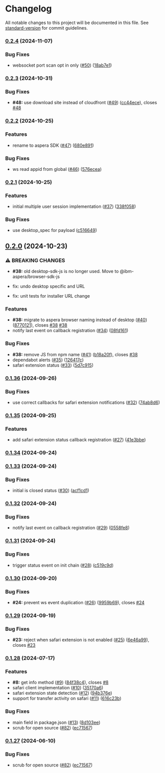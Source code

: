 # Changelog

All notable changes to this project will be documented in this file. See [standard-version](https://github.com/conventional-changelog/standard-version) for commit guidelines.

### [0.2.4](https://github.com/IBM/aspera-sdk-js/compare/v0.2.3...v0.2.4) (2024-11-07)


### Bug Fixes

* websocket port scan opt in only ([#50](https://github.com/IBM/aspera-sdk-js/issues/50)) ([18ab7e1](https://github.com/IBM/aspera-sdk-js/commit/18ab7e19a9ba7ec8109d44ff20daf109d7759ba5))

### [0.2.3](https://github.com/IBM/aspera-sdk-js/compare/v0.2.2...v0.2.3) (2024-10-31)


### Bug Fixes

* **#48:** use download site instead of cloudfront ([#49](https://github.com/IBM/aspera-sdk-js/issues/49)) ([cc44ece](https://github.com/IBM/aspera-sdk-js/commit/cc44ecec186d8ca1fdb2797ddd0704c11c6abc0d)), closes [#48](https://github.com/IBM/aspera-sdk-js/issues/48)

### [0.2.2](https://github.com/IBM/aspera-sdk-js/compare/v0.2.1...v0.2.2) (2024-10-25)


### Features

* rename to aspera SDK ([#47](https://github.com/IBM/aspera-sdk-js/issues/47)) ([680e891](https://github.com/IBM/aspera-sdk-js/commit/680e8914f04ad3edafeae54af7ab115c5fa63045))


### Bug Fixes

* ws read appid from global ([#46](https://github.com/IBM/aspera-sdk-js/issues/46)) ([576ecea](https://github.com/IBM/aspera-sdk-js/commit/576ecea5d1a050edcac188c21779267a88f335d6))

### [0.2.1](https://github.com/IBM/aspera-sdk-js/compare/v0.2.0...v0.2.1) (2024-10-25)


### Features

* initial multiple user session implementation ([#37](https://github.com/IBM/aspera-sdk-js/issues/37)) ([338f058](https://github.com/IBM/aspera-sdk-js/commit/338f058597b00f3121ff9a1d9f53b561818e8107))


### Bug Fixes

* use desktop_spec for payload ([c516649](https://github.com/IBM/aspera-sdk-js/commit/c51664904b01a4200cba6bdef665b108567123b4))

## [0.2.0](https://github.com/IBM/aspera-sdk-js/compare/v0.1.36...v0.2.0) (2024-10-23)


### ⚠ BREAKING CHANGES

* **#38:** old desktop-sdk-js is no longer used. Move to @ibm-aspera/browser-sdk-js

* fix: undo desktop specific and URL

* fix: unit tests for installer URL change

### Features

* **#38:** migrate to aspera browser naming instead of desktop ([#40](https://github.com/IBM/aspera-sdk-js/issues/40)) ([8770121](https://github.com/IBM/aspera-sdk-js/commit/87701218e6f63c034ef334059abece2402bb6e5c)), closes [#38](https://github.com/IBM/aspera-sdk-js/issues/38) [#38](https://github.com/IBM/aspera-sdk-js/issues/38)
* notify last event on callback registration ([#34](https://github.com/IBM/aspera-sdk-js/issues/34)) ([08fd161](https://github.com/IBM/aspera-sdk-js/commit/08fd1612408ae6a66dd39f597b2ee340dfa88ace))


### Bug Fixes

* **#38:** remove JS from npm name ([#41](https://github.com/IBM/aspera-sdk-js/issues/41)) ([b18a20f](https://github.com/IBM/aspera-sdk-js/commit/b18a20f9d2610d1725b237da57e345434110ff33)), closes [#38](https://github.com/IBM/aspera-sdk-js/issues/38)
* dependabot alerts ([#35](https://github.com/IBM/aspera-sdk-js/issues/35)) ([126417c](https://github.com/IBM/aspera-sdk-js/commit/126417c9665d6103cc81e409a7d128d4d28aacf0))
* safari extension status ([#33](https://github.com/IBM/aspera-sdk-js/issues/33)) ([5d7c915](https://github.com/IBM/aspera-sdk-js/commit/5d7c9156cfaf4f6d10c0d0ac741c520c0f6d7c68))

### [0.1.36](https://github.com/IBM/aspera-sdk-js/compare/v0.1.35...v0.1.36) (2024-09-26)


### Bug Fixes

* use correct callbacks for safari extension notifications ([#32](https://github.com/IBM/aspera-sdk-js/issues/32)) ([74ab8d6](https://github.com/IBM/aspera-sdk-js/commit/74ab8d67ffb4ab17354d038dbd7821ffa1815c7f))

### [0.1.35](https://github.com/IBM/aspera-sdk-js/compare/v0.1.34...v0.1.35) (2024-09-25)


### Features

* add safari extension status callback registration ([#27](https://github.com/IBM/aspera-sdk-js/issues/27)) ([41e3bbe](https://github.com/IBM/aspera-sdk-js/commit/41e3bbe289dbd07bbb164f7daa6256207b256945))

### [0.1.34](https://github.com/IBM/aspera-sdk-js/compare/v0.1.33...v0.1.34) (2024-09-24)

### [0.1.33](https://github.com/IBM/aspera-sdk-js/compare/v0.1.32...v0.1.33) (2024-09-24)


### Bug Fixes

* initial is closed status ([#30](https://github.com/IBM/aspera-sdk-js/issues/30)) ([acf1cd1](https://github.com/IBM/aspera-sdk-js/commit/acf1cd101788fb076f5a31e30413262d0260338c))

### [0.1.32](https://github.com/IBM/aspera-sdk-js/compare/v0.1.31...v0.1.32) (2024-09-24)


### Bug Fixes

* notify last event on callback registration ([#29](https://github.com/IBM/aspera-sdk-js/issues/29)) ([0558fe8](https://github.com/IBM/aspera-sdk-js/commit/0558fe8b8ba607641cf8b79e742fe151f4b6ac54))

### [0.1.31](https://github.com/IBM/aspera-sdk-js/compare/v0.1.30...v0.1.31) (2024-09-24)


### Bug Fixes

* trigger status event on init chain ([#28](https://github.com/IBM/aspera-sdk-js/issues/28)) ([c519c9d](https://github.com/IBM/aspera-sdk-js/commit/c519c9dcc33e462614a3e42e861c440120916fc6))

### [0.1.30](https://github.com/IBM/aspera-sdk-js/compare/v0.1.29...v0.1.30) (2024-09-20)


### Bug Fixes

* **#24:** prevent ws event duplication ([#26](https://github.com/IBM/aspera-sdk-js/issues/26)) ([9959b69](https://github.com/IBM/aspera-sdk-js/commit/9959b69dcb00693f79d963bad8da73caf0932192)), closes [#24](https://github.com/IBM/aspera-sdk-js/issues/24)

### [0.1.29](https://github.com/IBM/aspera-sdk-js/compare/v0.1.28...v0.1.29) (2024-09-19)


### Bug Fixes

* **#23:** reject when safari extension is not enabled ([#25](https://github.com/IBM/aspera-sdk-js/issues/25)) ([6e46a99](https://github.com/IBM/aspera-sdk-js/commit/6e46a99a3e1fdfc8e39ef8a41cc7416d2e1163c5)), closes [#23](https://github.com/IBM/aspera-sdk-js/issues/23)

### [0.1.28](https://github.com/IBM/aspera-sdk-js/compare/v0.1.26...v0.1.28) (2024-07-17)


### Features

* **#8:** get info method ([#9](https://github.com/IBM/aspera-sdk-js/issues/9)) ([84f38c4](https://github.com/IBM/aspera-sdk-js/commit/84f38c42458d942243b7d7cb375e8c2a7287f086)), closes [#8](https://github.com/IBM/aspera-sdk-js/issues/8)
* safari client implementation ([#10](https://github.com/IBM/aspera-sdk-js/issues/10)) ([35170a6](https://github.com/IBM/aspera-sdk-js/commit/35170a6a00daa25d979ae8753e8ca79329baf422))
* safari extension state detection ([#12](https://github.com/IBM/aspera-sdk-js/issues/12)) ([94b376e](https://github.com/IBM/aspera-sdk-js/commit/94b376ec3416e0fb9e8cda5bc773a3942a09881b))
* support for transfer activity on safari  ([#11](https://github.com/IBM/aspera-sdk-js/issues/11)) ([616c23b](https://github.com/IBM/aspera-sdk-js/commit/616c23bd9f58a3da8099468bbb66b10fe0c8582a))


### Bug Fixes

* main field in package.json ([#13](https://github.com/IBM/aspera-sdk-js/issues/13)) ([8d103ee](https://github.com/IBM/aspera-sdk-js/commit/8d103ee0dffa8753c0c507f38ea375b8721555db))
* scrub for open source ([#82](https://github.com/IBM/aspera-sdk-js/issues/82)) ([ec71567](https://github.com/IBM/aspera-sdk-js/commit/ec71567f9a1271c765c13fcbe9acb8cac517e595))

### [0.1.27](https://github.com/IBM/aspera-sdk-js/compare/v0.1.26...v0.1.27) (2024-06-10)


### Bug Fixes

* scrub for open source ([#82](https://github.com/IBM/aspera-sdk-js/issues/82)) ([ec71567](https://github.com/IBM/aspera-sdk-js/commit/ec71567f9a1271c765c13fcbe9acb8cac517e595))
